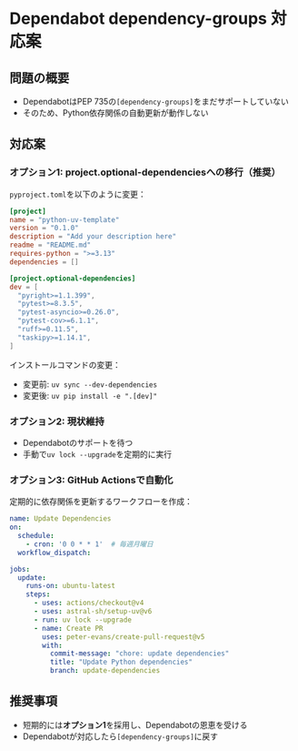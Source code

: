 # Dependabot dependency-groups 対応案

## 問題の概要
- DependabotはPEP 735の`[dependency-groups]`をまだサポートしていない
- そのため、Python依存関係の自動更新が動作しない

## 対応案

### オプション1: project.optional-dependenciesへの移行（推奨）

`pyproject.toml`を以下のように変更：

```toml
[project]
name = "python-uv-template"
version = "0.1.0"
description = "Add your description here"
readme = "README.md"
requires-python = ">=3.13"
dependencies = []

[project.optional-dependencies]
dev = [
  "pyright>=1.1.399",
  "pytest>=8.3.5",
  "pytest-asyncio>=0.26.0",
  "pytest-cov>=6.1.1",
  "ruff>=0.11.5",
  "taskipy>=1.14.1",
]
```

インストールコマンドの変更：
- 変更前: `uv sync --dev-dependencies`
- 変更後: `uv pip install -e ".[dev]"`

### オプション2: 現状維持
- Dependabotのサポートを待つ
- 手動で`uv lock --upgrade`を定期的に実行

### オプション3: GitHub Actionsで自動化
定期的に依存関係を更新するワークフローを作成：

```yaml
name: Update Dependencies
on:
  schedule:
    - cron: '0 0 * * 1'  # 毎週月曜日
  workflow_dispatch:

jobs:
  update:
    runs-on: ubuntu-latest
    steps:
      - uses: actions/checkout@v4
      - uses: astral-sh/setup-uv@v6
      - run: uv lock --upgrade
      - name: Create PR
        uses: peter-evans/create-pull-request@v5
        with:
          commit-message: "chore: update dependencies"
          title: "Update Python dependencies"
          branch: update-dependencies
```

## 推奨事項
- 短期的には**オプション1**を採用し、Dependabotの恩恵を受ける
- Dependabotが対応したら`[dependency-groups]`に戻す